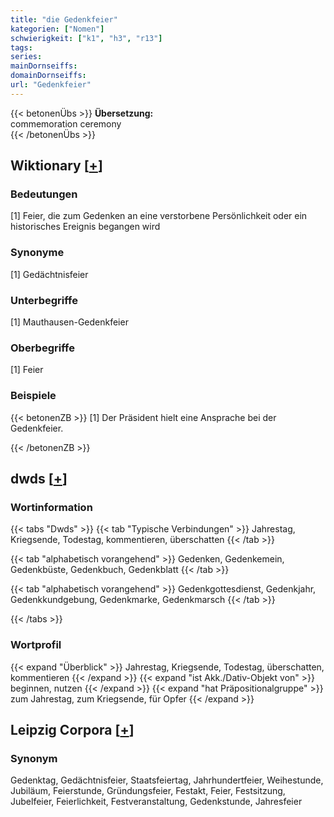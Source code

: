 ```yaml
---
title: "die Gedenkfeier"
kategorien: ["Nomen"]
schwierigkeit: ["k1", "h3", "r13"]
tags:
series:
mainDornseiffs:
domainDornseiffs:
url: "Gedenkfeier"
---
```


{{< betonenÜbs >}}
**Übersetzung:**  
commemoration ceremony  
{{< /betonenÜbs >}}

## Wiktionary [[+](https://de.wiktionary.org/wiki/Gedenkfeier)]

### Bedeutungen
[1] Feier, die zum Gedenken an eine verstorbene Persönlichkeit oder ein historisches Ereignis begangen wird  

### Synonyme
[1] Gedächtnisfeier  

### Unterbegriffe
[1] Mauthausen-Gedenkfeier  

### Oberbegriffe
[1] Feier  

### Beispiele
{{< betonenZB >}}
[1] Der Präsident hielt eine Ansprache bei der Gedenkfeier.  

{{< /betonenZB >}}


## dwds [[+](https://www.dwds.de/wb/Gedenkfeier)]

### Wortinformation
{{< tabs "Dwds" >}}
{{< tab "Typische Verbindungen" >}}
Jahrestag, Kriegsende, Todestag, kommentieren, überschatten
{{< /tab >}}

{{< tab "alphabetisch vorangehend" >}}
Gedenken, Gedenkemein, Gedenkbüste, Gedenkbuch, Gedenkblatt
{{< /tab >}}

{{< tab "alphabetisch vorangehend" >}}
Gedenkgottesdienst, Gedenkjahr, Gedenkkundgebung, Gedenkmarke, Gedenkmarsch
{{< /tab >}}

{{< /tabs >}}

### Wortprofil
{{< expand "Überblick" >}} Jahrestag, Kriegsende, Todestag, überschatten, kommentieren {{< /expand >}}
{{< expand "ist Akk./Dativ-Objekt von" >}} beginnen, nutzen {{< /expand >}}
{{< expand "hat Präpositionalgruppe" >}} zum Jahrestag, zum Kriegsende, für Opfer {{< /expand >}}

## Leipzig Corpora [[+](https://corpora.uni-leipzig.de/en/res?word=Gedenkfeier&corpusId=deu_newscrawl-public_2018)]


### Synonym
Gedenktag, Gedächtnisfeier, Staatsfeiertag, Jahrhundertfeier, Weihestunde, Jubiläum, Feierstunde, Gründungsfeier, Festakt, Feier, Festsitzung, Jubelfeier, Feierlichkeit, Festveranstaltung, Gedenkstunde, Jahresfeier

